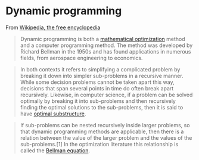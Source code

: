 Dynamic programming
===
From [Wikipedia, the free encyclopedia](https://en.wikipedia.org/wiki/Dynamic_programming)

>Dynamic programming is both a [mathematical optimization](https://en.wikipedia.org/wiki/Mathematical_optimization) 
>method and a computer programming method. The method was developed by Richard Bellman in the 1950s and has found 
>applications in numerous fields, from aerospace engineering to economics.
 
>In both contexts it refers to simplifying a complicated problem by breaking it down into simpler sub-problems 
>in a recursive manner. While some decision problems cannot be taken apart this way, decisions that span several 
>points in time do often break apart recursively. Likewise, in computer science, if a problem can be solved 
>optimally by breaking it into sub-problems and then recursively finding the optimal solutions to the sub-problems, 
>then it is said to have [optimal substructure](https://en.wikipedia.org/wiki/Optimal_substructure).
 
>If sub-problems can be nested recursively inside larger problems, so that dynamic programming methods are 
>applicable, then there is a relation between the value of the larger problem and the values of the 
>sub-problems.[1] In the optimization literature this relationship is called the 
>[Bellman equation](https://en.wikipedia.org/wiki/Bellman_equation).
